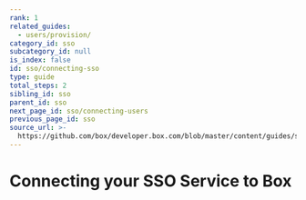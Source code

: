 ```yaml
---
rank: 1
related_guides:
  - users/provision/
category_id: sso
subcategory_id: null
is_index: false
id: sso/connecting-sso
type: guide
total_steps: 2
sibling_id: sso
parent_id: sso
next_page_id: sso/connecting-users
previous_page_id: sso
source_url: >-
  https://github.com/box/developer.box.com/blob/master/content/guides/sso/connecting-sso.md
---
```


# Connecting your SSO Service to Box
